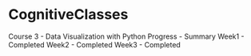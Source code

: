 # CognitiveClasses

Course 3 - Data Visualization with Python
  Progress - Summary
   Week1 - Completed
   Week2 - Completed
   Week3 - Completed
